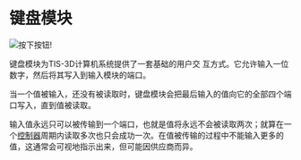 # 键盘模块
![按下按钮!](item:tis3d:keypad_module)

键盘模块为TIS-3D计算机系统提供了一套基础的用户交 互方式。它允许输入一位数字，然后将其写入到输入模块的端口。

当一个值被输入，还没有被读取时，键盘模块会把最后输入的值向它的全部四个端口写入，直到值被读取。

输入值永远只可以被传输到一个端口，也就是值将永远不会被读取两次；就算在一个[控制器](../block/controller.md)周期内读取多次也只会成功一次。在值被传输的过程中不能输入更多的值，这通常会可视地指示出来，但可能因供应商而异。
